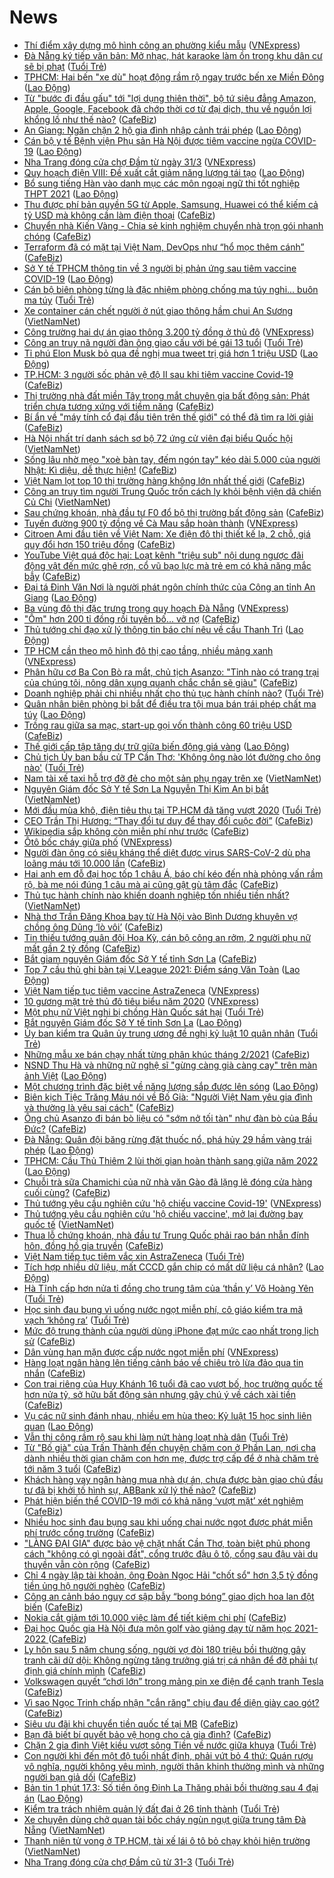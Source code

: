 # News

- [Thí điểm xây dựng mô hình công an phường kiểu mẫu](https://vnexpress.net/thi-diem-xay-dung-mo-hinh-cong-an-phuong-kieu-mau-4249960.html) ([VNExpress](https://vnexpress.net))
- [Đà Nẵng ký tiếp văn bản: Mở nhạc, hát karaoke làm ồn trong khu dân cư sẽ bị phạt](https://tuoitre.vn/da-nang-ky-tiep-van-ban-mo-nhac-hat-karaoke-lam-on-trong-khu-dan-cu-se-bi-phat-20210317171824115.htm) ([Tuổi Trẻ](https://tuoitre.vn))
- [TPHCM: Hai bến &quot;xe dù&quot; hoạt động rầm rộ ngay trước bến xe Miền Đông](https://laodong.vn/ban-doc/tphcm-hai-ben-xe-du-hoat-dong-ram-ro-ngay-truoc-ben-xe-mien-dong-890074.ldo) ([Lao Động](https://laodong.vn))
- [Từ "bước đi đầu gấu" tới "lợi dụng thiên thời", bộ tứ siêu đẳng Amazon, Apple, Google, Facebook đã chớp thời cơ từ đại dịch, thu về nguồn lợi khổng lồ như thế nào?](https://cafebiz.vn/tu-buoc-di-dau-gau-toi-loi-dung-thien-thoi-bo-tu-sieu-dang-amazon-apple-google-facebook-da-chop-thoi-co-tu-dai-dich-thu-ve-nguon-loi-khong-lo-nhu-the-nao-20210317174432337.chn) ([CafeBiz](https://cafebiz.vn))
- [An Giang: Ngăn chặn 2 hộ gia đình nhập cảnh trái phép](https://laodong.vn/xa-hoi/an-giang-ngan-chan-2-ho-gia-dinh-nhap-canh-trai-phep-890128.ldo) ([Lao Động](https://laodong.vn))
- [Cán bộ y tế Bệnh viện Phụ sản Hà Nội được tiêm vaccine ngừa COVID-19](https://laodong.vn/y-te/can-bo-y-te-benh-vien-phu-san-ha-noi-duoc-tiem-vaccine-ngua-covid-19-890126.ldo) ([Lao Động](https://laodong.vn))
- [Nha Trang đóng cửa chợ Đầm từ ngày 31/3](https://vnexpress.net/nha-trang-dong-cua-cho-dam-tu-ngay-31-3-4249914.html) ([VNExpress](https://vnexpress.net))
- [Quy hoạch điện VIII: Đề xuất cắt giảm năng lượng tái tạo](https://laodong.vn/thi-truong/quy-hoach-dien-viii-de-xuat-cat-giam-nang-luong-tai-tao-890129.ldo) ([Lao Động](https://laodong.vn))
- [Bổ sung tiếng Hàn vào danh mục các môn ngoại ngữ thi tốt nghiệp THPT 2021](https://laodong.vn/giao-duc/bo-sung-tieng-han-vao-danh-muc-cac-mon-ngoai-ngu-thi-tot-nghiep-thpt-2021-890108.ldo) ([Lao Động](https://laodong.vn))
- [Thu được phí bản quyền 5G từ Apple, Samsung, Huawei có thể kiếm cả tỷ USD mà không cần làm điện thoại](https://cafebiz.vn/thu-duoc-phi-ban-quyen-5g-tu-apple-samsung-huawei-co-the-kiem-ca-ty-usd-ma-khong-can-lam-dien-thoai-20210317163210101.chn) ([CafeBiz](https://cafebiz.vn))
- [Chuyển nhà Kiến Vàng - Chia sẻ kinh nghiệm chuyển nhà trọn gói nhanh chóng](https://cafebiz.vn/chuyen-nha-kien-vang-chia-se-kinh-nghiem-chuyen-nha-tron-goi-nhanh-chong-2021031715254527.chn) ([CafeBiz](https://cafebiz.vn))
- [Terraform đã có mặt tại Việt Nam, DevOps như “hổ mọc thêm cánh”](https://cafebiz.vn/terraform-da-co-mat-tai-viet-nam-devops-nhu-ho-moc-them-canh-20210316171114279.chn) ([CafeBiz](https://cafebiz.vn))
- [Sở Y tế TPHCM thông tin về 3 người bị phản ứng sau tiêm vaccine COVID-19](https://laodong.vn/y-te/so-y-te-tphcm-thong-tin-ve-3-nguoi-bi-phan-ung-sau-tiem-vaccine-covid-19-890100.ldo) ([Lao Động](https://laodong.vn))
- [Cán bộ biên phòng từng là đặc nhiệm phòng chống ma túy nghi... buôn ma túy](https://tuoitre.vn/can-bo-bien-phong-tung-la-dac-nhiem-phong-chong-ma-tuy-nghi-buon-ma-tuy-20210317162439329.htm) ([Tuổi Trẻ](https://tuoitre.vn))
- [Xe container cán chết người ở nút giao thông hầm chui An Sương](http://vietnamnet.vn/vn/thoi-su/an-toan-giao-thong/xe-container-can-chet-nguoi-o-nut-giao-thong-ham-chui-an-suong-720353.html) ([VietNamNet](https://vietnamnet.vn))
- [Công trường hai dự án giao thông 3.200 tỷ đồng ở thủ đô](https://vnexpress.net/cong-truong-hai-du-an-giao-thong-3-200-ty-dong-o-thu-do-4249842.html) ([VNExpress](https://vnexpress.net))
- [Công an truy nã người đàn ông giao cấu với bé gái 13 tuổi](https://tuoitre.vn/cong-an-truy-na-nguoi-dan-ong-giao-cau-voi-be-gai-13-tuoi-20210317162235215.htm) ([Tuổi Trẻ](https://tuoitre.vn))
- [Tỉ phú Elon Musk bỏ qua đề nghị mua tweet trị giá hơn 1 triệu USD](https://laodong.vn/the-gioi/ti-phu-elon-musk-bo-qua-de-nghi-mua-tweet-tri-gia-hon-1-trieu-usd-890094.ldo) ([Lao Động](https://laodong.vn))
- [TP.HCM: 3 người sốc phản vệ độ II sau khi tiêm vaccine Covid-19](https://cafebiz.vn/tphcm-3-nguoi-soc-phan-ve-do-ii-sau-khi-tiem-vaccine-covid-19-20210317170414705.chn) ([CafeBiz](https://cafebiz.vn))
- [Thị trường nhà đất miền Tây trong mắt chuyên gia bất động sản: Phát triển chưa tương xứng với tiềm năng](https://cafebiz.vn/thi-truong-nha-dat-mien-tay-trong-mat-chuyen-gia-bat-dong-san-phat-trien-chua-tuong-xung-voi-tiem-nang-20210317164313921.chn) ([CafeBiz](https://cafebiz.vn))
- [Bí ẩn về "máy tính cổ đại đầu tiên trên thế giới" có thể đã tìm ra lời giải](https://cafebiz.vn/bi-an-ve-may-tinh-co-dai-dau-tien-tren-the-gioi-co-the-da-tim-ra-loi-giai-20210317162554037.chn) ([CafeBiz](https://cafebiz.vn))
- [Hà Nội nhất trí danh sách sơ bộ 72 ứng cử viên đại biểu Quốc hội](http://vietnamnet.vn/vn/thoi-su/quoc-hoi/ha-noi-nhat-tri-danh-sach-so-bo-72-ung-cu-vien-dai-bieu-quoc-hoi-720347.html) ([VietNamNet](https://vietnamnet.vn))
- [Sống lâu nhờ mẹo "xoè bàn tay, đếm ngón tay" kéo dài 5.000 của người Nhật: Kì diệu, dễ thực hiện!](https://cafebiz.vn/song-lau-nho-meo-xoe-ban-tay-dem-ngon-tay-keo-dai-5000-cua-nguoi-nhat-ki-dieu-de-thuc-hien-20210317164925917.chn) ([CafeBiz](https://cafebiz.vn))
- [Việt Nam lọt top 10 thị trường hàng không lớn nhất thế giới](https://cafebiz.vn/viet-nam-lot-top-10-thi-truong-hang-khong-lon-nhat-the-gioi-20210317164410157.chn) ([CafeBiz](https://cafebiz.vn))
- [Công an truy tìm người Trung Quốc trốn cách ly khỏi bệnh viện dã chiến Củ Chi](http://vietnamnet.vn/vn/thoi-su/cong-an-truy-tim-nguoi-trung-quoc-tron-cach-ly-khoi-benh-vien-da-chien-cu-chi-720346.html) ([VietNamNet](https://vietnamnet.vn))
- [Sau chứng khoán, nhà đầu tư F0 đổ bộ thị trường bất động sản](https://cafebiz.vn/sau-chung-khoan-nha-dau-tu-f0-do-bo-thi-truong-bat-dong-san-20210317164130899.chn) ([CafeBiz](https://cafebiz.vn))
- [Tuyến đường 900 tỷ đồng về Cà Mau sắp hoàn thành](https://vnexpress.net/tuyen-duong-900-ty-dong-ve-ca-mau-sap-hoan-thanh-4249930.html) ([VNExpress](https://vnexpress.net))
- [Citroen Ami đầu tiên về Việt Nam: Xe điện đô thị thiết kế lạ, 2 chỗ, giá quy đổi hơn 150 triệu đồng](https://cafebiz.vn/citroen-ami-dau-tien-ve-viet-nam-xe-dien-do-thi-thiet-ke-la-2-cho-gia-quy-doi-hon-150-trieu-dong-20210317162411375.chn) ([CafeBiz](https://cafebiz.vn))
- [YouTube Việt quá độc hại: Loạt kênh "triệu sub" nội dung ngược đãi động vật đến mức ghê rợn, cổ vũ bạo lực mà trẻ em có khả năng mắc bẫy](https://cafebiz.vn/youtube-viet-qua-doc-hai-loat-kenh-trieu-sub-noi-dung-nguoc-dai-dong-vat-den-muc-ghe-ron-co-vu-bao-luc-ma-tre-em-co-kha-nang-mac-bay-20210317163051541.chn) ([CafeBiz](https://cafebiz.vn))
- [Đại tá Đinh Văn Nơi là người phát ngôn chính thức của Công an tỉnh An Giang](https://laodong.vn/xa-hoi/dai-ta-dinh-van-noi-la-nguoi-phat-ngon-chinh-thuc-cua-cong-an-tinh-an-giang-890089.ldo) ([Lao Động](https://laodong.vn))
- [Ba vùng đô thị đặc trưng trong quy hoạch Đà Nẵng](https://vnexpress.net/ba-vung-do-thi-dac-trung-trong-quy-hoach-da-nang-4249880.html) ([VNExpress](https://vnexpress.net))
- ["Ôm" hơn 200 tỉ đồng rồi tuyên bố... vỡ nợ](https://cafebiz.vn/om-hon-200-ti-dong-roi-tuyen-bo-vo-no-20210317162715106.chn) ([CafeBiz](https://cafebiz.vn))
- [Thủ tướng chỉ đạo xử lý thông tin báo chí nêu về cầu Thanh Trì](https://laodong.vn/thoi-su/thu-tuong-chi-dao-xu-ly-thong-tin-bao-chi-neu-ve-cau-thanh-tri-890087.ldo) ([Lao Động](https://laodong.vn))
- [TP HCM cần theo mô hình đô thị cao tầng, nhiều mảng xanh](https://vnexpress.net/tp-hcm-can-theo-mo-hinh-do-thi-cao-tang-nhieu-mang-xanh-4249873.html) ([VNExpress](https://vnexpress.net))
- [Phân hữu cơ Ba Con Bò ra mắt, chủ tịch Asanzo: "Tỉnh nào có trang trại của chúng tôi, nông dân xung quanh chắc chắn sẽ giàu"](https://cafebiz.vn/phan-huu-co-ba-con-bo-ra-mat-chu-tich-asanzo-tinh-nao-co-trang-trai-cua-chung-toi-nong-dan-xung-quanh-chac-chan-se-giau-2021031715575117.chn) ([CafeBiz](https://cafebiz.vn))
- [Doanh nghiệp phải chi nhiều nhất cho thủ tục hành chính nào?](https://tuoitre.vn/doanh-nghiep-phai-chi-nhieu-nhat-cho-thu-tuc-hanh-chinh-nao-20210317153005662.htm) ([Tuổi Trẻ](https://tuoitre.vn))
- [Quân nhân biên phòng bị bắt để điều tra tội mua bán trái phép chất ma túy](https://laodong.vn/phap-luat/quan-nhan-bien-phong-bi-bat-de-dieu-tra-toi-mua-ban-trai-phep-chat-ma-tuy-890060.ldo) ([Lao Động](https://laodong.vn))
- [Trồng rau giữa sa mạc, start-up gọi vốn thành công 60 triệu USD](https://cafebiz.vn/trong-rau-giua-sa-mac-start-up-goi-von-thanh-cong-60-trieu-usd-2021031715510864.chn) ([CafeBiz](https://cafebiz.vn))
- [Thế giới cấp tập tăng dự trữ giữa biến động giá vàng](https://laodong.vn/the-gioi/the-gioi-cap-tap-tang-du-tru-giua-bien-dong-gia-vang-890070.ldo) ([Lao Động](https://laodong.vn))
- [Chủ tịch Ủy ban bầu cử TP Cần Thơ: 'Không ông nào lót đường cho ông nào'](https://tuoitre.vn/chu-tich-uy-ban-bau-cu-tp-can-tho-khong-ong-nao-lot-duong-cho-ong-nao-20210317152440913.htm) ([Tuổi Trẻ](https://tuoitre.vn))
- [Nam tài xế taxi hỗ trợ đỡ đẻ cho một sản phụ ngay trên xe](http://vietnamnet.vn/vn/thoi-su/nam-tai-xe-taxi-ho-tro-do-de-cho-mot-san-phu-ngay-tren-xe-720311.html) ([VietNamNet](https://vietnamnet.vn))
- [Nguyên Giám đốc Sở Y tế Sơn La Nguyễn Thị Kim An bị bắt](http://vietnamnet.vn/vn/thoi-su/nguyen-giam-doc-so-y-te-son-la-nguyen-thi-kim-an-bi-bat-720308.html) ([VietNamNet](https://vietnamnet.vn))
- [Mới đầu mùa khô, điện tiêu thụ tại TP.HCM đã tăng vượt 2020](https://tuoitre.vn/moi-dau-mua-kho-dien-tieu-thu-tai-tp-hcm-da-tang-vuot-2020-20210317150214433.htm) ([Tuổi Trẻ](https://tuoitre.vn))
- [CEO Trần Thị Hương: “Thay đổi tư duy để thay đổi cuộc đời”](https://cafebiz.vn/ceo-tran-thi-huong-thay-doi-tu-duy-de-thay-doi-cuoc-doi-20210317152519579.chn) ([CafeBiz](https://cafebiz.vn))
- [Wikipedia sắp không còn miễn phí như trước](https://cafebiz.vn/wikipedia-sap-khong-con-mien-phi-nhu-truoc-20210317134314644.chn) ([CafeBiz](https://cafebiz.vn))
- [Ôtô bốc cháy giữa phố](https://vnexpress.net/oto-boc-chay-giua-pho-4249753.html) ([VNExpress](https://vnexpress.net))
- [Người đàn ông có siêu kháng thể diệt được virus SARS-CoV-2  dù pha loãng máu tới 10.000 lần](https://cafebiz.vn/nguoi-dan-ong-co-sieu-khang-the-diet-duoc-virus-sars-cov-2-du-pha-loang-mau-toi-10000-lan-20210317152035136.chn) ([CafeBiz](https://cafebiz.vn))
- [Hai anh em đỗ đại học tốp 1 châu Á, báo chí kéo đến nhà phỏng vấn rầm rộ, bà mẹ nói đúng 1 câu mà ai cũng gật gù tâm đắc](https://cafebiz.vn/hai-anh-em-do-dai-hoc-top-1-chau-a-bao-chi-keo-den-nha-phong-van-ram-ro-ba-me-noi-dung-1-cau-ma-ai-cung-gat-gu-tam-dac-20210317152758284.chn) ([CafeBiz](https://cafebiz.vn))
- [Thủ tục hành chính nào khiến doanh nghiệp tốn nhiều tiền nhất?](http://vietnamnet.vn/vn/thoi-su/chinh-tri/thu-tuc-hanh-chinh-nao-khien-doanh-nghiep-ton-nhieu-tien-nhat-720289.html) ([VietNamNet](https://vietnamnet.vn))
- [Nhà thơ Trần Đăng Khoa bay từ Hà Nội vào Bình Dương khuyên vợ chồng ông Dũng ‘lò vôi’](https://cafebiz.vn/nha-tho-tran-dang-khoa-bay-tu-ha-noi-vao-binh-duong-khuyen-vo-chong-ong-dung-lo-voi-20210317152322032.chn) ([CafeBiz](https://cafebiz.vn))
- [Tin thiếu tướng quân đội Hoa Kỳ, cán bộ công an rởm, 2 người phụ nữ mất gần 2 tỷ đồng](https://cafebiz.vn/tin-thieu-tuong-quan-doi-hoa-ky-can-bo-cong-an-rom-2-nguoi-phu-nu-mat-gan-2-ty-dong-20210317152200837.chn) ([CafeBiz](https://cafebiz.vn))
- [Bắt giam nguyên Giám đốc Sở Y tế tỉnh Sơn La](https://cafebiz.vn/bat-giam-nguyen-giam-doc-so-y-te-tinh-son-la-20210317151754115.chn) ([CafeBiz](https://cafebiz.vn))
- [Top 7 cầu thủ ghi bàn tại V.League 2021: Điểm sáng Văn Toàn](https://laodong.vn/photo/top-7-cau-thu-ghi-ban-tai-vleague-2021-diem-sang-van-toan-889977.ldo) ([Lao Động](https://laodong.vn))
- [Việt Nam tiếp tục tiêm vaccine AstraZeneca](https://vnexpress.net/viet-nam-tiep-tuc-tiem-vaccine-astrazeneca-4249849.html) ([VNExpress](https://vnexpress.net))
- [10 gương mặt trẻ thủ đô tiêu biểu năm 2020](https://vnexpress.net/10-guong-mat-tre-thu-do-tieu-bieu-nam-2020-4249828.html) ([VNExpress](https://vnexpress.net))
- [Một phụ nữ Việt nghi bị chồng Hàn Quốc sát hại](https://tuoitre.vn/mot-phu-nu-viet-nghi-bi-chong-han-quoc-sat-hai-20210317150456357.htm) ([Tuổi Trẻ](https://tuoitre.vn))
- [Bắt nguyên Giám đốc Sở Y tế tỉnh Sơn La](https://laodong.vn/phap-luat/bat-nguyen-giam-doc-so-y-te-tinh-son-la-890044.ldo) ([Lao Động](https://laodong.vn))
- [Ủy ban kiểm tra Quân ủy trung ương đề nghị kỷ luật 10 quân nhân](https://tuoitre.vn/uy-ban-kiem-tra-quan-uy-trung-uong-de-nghi-ky-luat-10-quan-nhan-20210317143827084.htm) ([Tuổi Trẻ](https://tuoitre.vn))
- [Những mẫu xe bán chạy nhất từng phân khúc tháng 2/2021](https://cafebiz.vn/nhung-mau-xe-ban-chay-nhat-tung-phan-khuc-thang-2-2021-20210317134140255.chn) ([CafeBiz](https://cafebiz.vn))
- [NSND Thu Hà và những nữ nghệ sĩ &quot;gừng càng già càng cay&quot; trên màn ảnh Việt](https://laodong.vn/photo/nsnd-thu-ha-va-nhung-nu-nghe-si-gung-cang-gia-cang-cay-tren-man-anh-viet-889956.ldo) ([Lao Động](https://laodong.vn))
- [Một chương trình đặc biệt về năng lượng sắp được lên sóng](https://laodong.vn/thong-tin-doanh-nghiep/mot-chuong-trinh-dac-biet-ve-nang-luong-sap-duoc-len-song-889980.ldo) ([Lao Động](https://laodong.vn))
- [Biên kịch Tiệc Trăng Máu nói về Bố Già: "Người Việt Nam yêu gia đình và thường là yêu sai cách"](https://cafebiz.vn/bien-kich-tiec-trang-mau-noi-ve-bo-gia-nguoi-viet-nam-yeu-gia-dinh-va-thuong-la-yeu-sai-cach-20210317145644287.chn) ([CafeBiz](https://cafebiz.vn))
- [Ông chủ Asanzo đi bán bò liệu có "sớm nở tối tàn" như đàn bò của Bầu Đức?](https://cafebiz.vn/ong-chu-asanzo-di-ban-bo-lieu-co-som-no-toi-tan-nhu-dan-bo-cua-bau-duc-20210317111306457.chn) ([CafeBiz](https://cafebiz.vn))
- [Đà Nẵng: Quân đội băng rừng đặt thuốc nổ, phá hủy 29 hầm vàng trái phép](https://laodong.vn/photo/da-nang-quan-doi-bang-rung-dat-thuoc-no-pha-huy-29-ham-vang-trai-phep-890007.ldo) ([Lao Động](https://laodong.vn))
- [TPHCM: Cầu Thủ Thiêm 2 lùi thời gian hoàn thành sang giữa năm 2022](https://laodong.vn/xa-hoi/tphcm-cau-thu-thiem-2-lui-thoi-gian-hoan-thanh-sang-giua-nam-2022-889964.ldo) ([Lao Động](https://laodong.vn))
- [Chuỗi trà sữa Chamichi của nữ nhà văn Gào đã lặng lẽ đóng cửa hàng cuối cùng?](https://cafebiz.vn/chuoi-tra-sua-chamichi-cua-nu-nha-van-gao-da-lang-le-dong-cua-hang-cuoi-cung-20210317115428866.chn) ([CafeBiz](https://cafebiz.vn))
- [Thủ tướng yêu cầu nghiên cứu 'hộ chiếu vaccine Covid-19'](https://vnexpress.net/thu-tuong-yeu-cau-nghien-cuu-ho-chieu-vaccine-covid-19-4249830.html) ([VNExpress](https://vnexpress.net))
- [Thủ tướng yêu cầu nghiên cứu 'hộ chiếu vaccine', mở lại đường bay quốc tế](http://vietnamnet.vn/vn/thoi-su/chinh-tri/thu-tuong-yeu-cau-nghien-cuu-ho-chieu-vaccine-mo-lai-duong-bay-quoc-te-720285.html) ([VietNamNet](https://vietnamnet.vn))
- [Thua lỗ chứng khoán, nhà đầu tư Trung Quốc phải rao bán nhẫn đính hôn, đồng hồ gia truyền](https://cafebiz.vn/thua-lo-chung-khoan-nha-dau-tu-trung-quoc-phai-rao-ban-nhan-dinh-hon-dong-ho-gia-truyen-20210317144004358.chn) ([CafeBiz](https://cafebiz.vn))
- [Việt Nam tiếp tục tiêm vắc xin AstraZeneca](https://tuoitre.vn/viet-nam-tiep-tuc-tiem-vac-xin-astrazeneca-20210317142816337.htm) ([Tuổi Trẻ](https://tuoitre.vn))
- [Tích hợp nhiều dữ liệu, mất CCCD gắn chip có mất dữ liệu cá nhân?](https://laodong.vn/video/tich-hop-nhieu-du-lieu-mat-cccd-gan-chip-co-mat-du-lieu-ca-nhan-889746.ldo) ([Lao Động](https://laodong.vn))
- [Hà Tĩnh cấp hơn nửa tỉ đồng cho trung tâm của ‘thần y’ Võ Hoàng Yên](https://tuoitre.vn/ha-tinh-cap-hon-nua-ti-dong-cho-trung-tam-cua-than-y-vo-hoang-yen-20210317135316432.htm) ([Tuổi Trẻ](https://tuoitre.vn))
- [Học sinh đau bụng vì uống nước ngọt miễn phí, cô giáo kiểm tra mã vạch ‘không ra’](https://tuoitre.vn/hoc-sinh-dau-bung-vi-uong-nuoc-ngot-mien-phi-co-giao-kiem-tra-ma-vach-khong-ra-2021031713443376.htm) ([Tuổi Trẻ](https://tuoitre.vn))
- [Mức độ trung thành của người dùng iPhone đạt mức cao nhất trong lịch sử](https://cafebiz.vn/muc-do-trung-thanh-cua-nguoi-dung-iphone-dat-muc-cao-nhat-trong-lich-su-20210317134641347.chn) ([CafeBiz](https://cafebiz.vn))
- [Dân vùng hạn mặn được cấp nước ngọt miễn phí](https://vnexpress.net/dan-vung-han-man-duoc-cap-nuoc-ngot-mien-phi-4249796.html) ([VNExpress](https://vnexpress.net))
- [Hàng loạt ngân hàng lên tiếng cảnh báo về chiêu trò lừa đảo qua tin nhắn](https://cafebiz.vn/hang-loat-ngan-hang-len-tieng-canh-bao-ve-chieu-tro-lua-dao-qua-tin-nhan-20210317142557166.chn) ([CafeBiz](https://cafebiz.vn))
- [Con trai riêng của Huy Khánh 16 tuổi đã cao vượt bố, học trường quốc tế hơn nửa tỷ, sở hữu bất động sản nhưng gây chú ý về cách xài tiền](https://cafebiz.vn/con-trai-rieng-cua-huy-khanh-16-tuoi-da-cao-vuot-bo-hoc-truong-quoc-te-hon-nua-ty-so-huu-bat-dong-san-nhung-gay-chu-y-ve-cach-xai-tien-20210317142017398.chn) ([CafeBiz](https://cafebiz.vn))
- [Vụ các nữ sinh đánh nhau, nhiều em hùa theo: Kỷ luật 15 học sinh liên quan](https://laodong.vn/giao-duc/vu-cac-nu-sinh-danh-nhau-nhieu-em-hua-theo-ky-luat-15-hoc-sinh-lien-quan-890015.ldo) ([Lao Động](https://laodong.vn))
- [Vẫn thi công rầm rộ sau khi làm nứt hàng loạt nhà dân](https://tuoitre.vn/van-tiep-tuc-thi-cong-ram-ro-sau-khi-lam-nut-hang-loat-nha-dan-2021031713043041.htm) ([Tuổi Trẻ](https://tuoitre.vn))
- [Từ "Bố già" của Trấn Thành đến chuyện chăm con ở Phần Lan, nơi cha dành nhiều thời gian chăm con hơn mẹ, được trợ cấp để ở nhà chăm trẻ tới năm 3 tuổi](https://cafebiz.vn/suong-nhu-de-con-o-phan-lan-bo-me-duoc-nghi-co-luong-toi-3-nam-sau-sinh-khi-di-lam-lai-chinh-phu-tro-cap-gan-8-trieu-dong-phi-cham-con-20210317110054231.chn) ([CafeBiz](https://cafebiz.vn))
- [Khách hàng vay ngân hàng mua nhà dự án, chưa được bàn giao chủ đầu tư đã bị khởi tố hình sự, ABBank xử lý thế nào?](https://cafebiz.vn/khach-hang-vay-ngan-hang-mua-nha-du-an-chua-duoc-ban-giao-chu-dau-tu-da-bi-khoi-to-hinh-su-abbank-xu-ly-the-nao-20210317120347419.chn) ([CafeBiz](https://cafebiz.vn))
- [Phát hiện biến thể COVID-19 mới có khả năng ‘vượt mặt’ xét nghiệm](https://cafebiz.vn/phat-hien-bien-the-covid-19-moi-co-kha-nang-vuot-mat-xet-nghiem-20210317135412912.chn) ([CafeBiz](https://cafebiz.vn))
- [Nhiều học sinh đau bụng sau khi uống chai nước ngọt được phát miễn phí trước cổng trường](https://cafebiz.vn/nhieu-hoc-sinh-dau-bung-sau-khi-uong-chai-nuoc-ngot-duoc-phat-mien-phi-truoc-cong-truong-20210317135312077.chn) ([CafeBiz](https://cafebiz.vn))
- ["LÀNG ĐẠI GIA" được bảo vệ chặt nhất Cần Thơ, toàn biệt phủ phong cách "không có gì ngoài đất", cổng trước đậu ô tô, cổng sau đậu vài du thuyền vẫn còn rộng](https://cafebiz.vn/lang-dai-gia-duoc-bao-ve-chat-nhat-can-tho-toan-biet-phu-phong-cach-khong-co-gi-ngoai-dat-cong-truoc-dau-o-to-cong-sau-dau-vai-du-thuyen-van-con-rong-20210317135238762.chn) ([CafeBiz](https://cafebiz.vn))
- [Chỉ 4 ngày lập tài khoản, ông Đoàn Ngọc Hải "chốt sổ" hơn 3,5 tỷ đồng tiền ủng hộ người nghèo](https://cafebiz.vn/chi-4-ngay-lap-tai-khoan-ong-doan-ngoc-hai-chot-so-hon-35-ty-dong-tien-ung-ho-nguoi-ngheo-20210317135201759.chn) ([CafeBiz](https://cafebiz.vn))
- [Công an cảnh báo nguy cơ sập bẫy “bong bóng” giao dịch hoa lan đột biến](https://cafebiz.vn/cong-an-canh-bao-nguy-co-sap-bay-bong-bong-giao-dich-hoa-lan-dot-bien-20210317134919137.chn) ([CafeBiz](https://cafebiz.vn))
- [Nokia cắt giảm tới 10.000 việc làm để tiết kiệm chi phí](https://cafebiz.vn/nokia-cat-giam-toi-10000-viec-lam-de-tiet-kiem-chi-phi-20210317134833852.chn) ([CafeBiz](https://cafebiz.vn))
- [Đại học Quốc gia Hà Nội đưa môn golf vào giảng dạy từ năm học 2021-2022 ​](https://cafebiz.vn/dai-hoc-quoc-gia-ha-noi-dua-mon-golf-vao-giang-day-tu-nam-hoc-2021-2022--20210317134245631.chn) ([CafeBiz](https://cafebiz.vn))
- [Ly hôn sau 5 năm chung sống, người vợ đòi 180 triệu bồi thường gây tranh cãi dữ dội: Không ngừng tăng trưởng giá trị cá nhân để đỡ phải tự định giá chính mình](https://cafebiz.vn/ly-hon-sau-5-nam-chung-song-nguoi-vo-doi-180-trieu-boi-thuong-gay-tranh-cai-du-doi-khong-ngung-tang-truong-gia-tri-ca-nhan-de-do-phai-tu-dinh-gia-chinh-minh-20210317115057479.chn) ([CafeBiz](https://cafebiz.vn))
- [Volkswagen quyết “chơi lớn” trong mảng pin xe điện để cạnh tranh Tesla](https://cafebiz.vn/volkswagen-quyet-choi-lon-trong-mang-pin-xe-dien-de-canh-tranh-tesla-20210317133853864.chn) ([CafeBiz](https://cafebiz.vn))
- [Vì sao Ngọc Trinh chấp nhận "cắn răng" chịu đau để diện giày cao gót?](https://cafebiz.vn/vi-sao-ngoc-trinh-chap-nhan-can-rang-chiu-dau-de-dien-giay-cao-got-20210317102915697.chn) ([CafeBiz](https://cafebiz.vn))
- [Siêu ưu đãi khi chuyển tiền quốc tế tại MB](https://cafebiz.vn/sieu-uu-dai-khi-chuyen-tien-quoc-te-tai-mb-20210317101415303.chn) ([CafeBiz](https://cafebiz.vn))
- [Bạn đã biết bí quyết bảo vệ họng cho cả gia đình?](https://cafebiz.vn/ban-da-biet-bi-quyet-bao-ve-hong-cho-ca-gia-dinh-20210317101319137.chn) ([CafeBiz](https://cafebiz.vn))
- [Chặn 2 gia đình Việt kiều vượt sông Tiền về nước giữa khuya](https://tuoitre.vn/chan-2-gia-dinh-viet-kieu-vuot-song-tien-ve-nuoc-giua-khuya-20210317130021133.htm) ([Tuổi Trẻ](https://tuoitre.vn))
- [Con người khi đến một độ tuổi nhất định, phải vứt bỏ 4 thứ: Quán rượu vô nghĩa, người không yêu mình, người thân khinh thường mình và những người bạn giả dối](https://cafebiz.vn/con-nguoi-khi-den-mot-do-tuoi-nhat-dinh-phai-vut-bo-4-thu-quan-ruou-vo-nghia-nguoi-khong-yeu-minh-nguoi-than-khinh-thuong-minh-va-nhung-nguoi-ban-gia-doi-20210316121257458.chn) ([CafeBiz](https://cafebiz.vn))
- [Bản tin 1 phút 17.3: Số tiền ông Đinh La Thăng phải bồi thường sau 4 đại án](https://laodong.vn/video-thoi-su/ban-tin-1-phut-173-so-tien-ong-dinh-la-thang-phai-boi-thuong-sau-4-dai-an-889979.ldo) ([Lao Động](https://laodong.vn))
- [Kiểm tra trách nhiệm quản lý đất đai ở 26 tỉnh thành](https://tuoitre.vn/kiem-tra-trach-nhiem-quan-ly-nha-nuoc-ve-dat-dai-26-tinh-tp-20210317110413924.htm) ([Tuổi Trẻ](https://tuoitre.vn))
- [Xe chuyên dùng chở quan tài bốc cháy ngùn ngụt giữa trung tâm Đà Nẵng](http://vietnamnet.vn/vn/thoi-su/xe-chuyen-dung-cho-quan-tai-boc-chay-ngun-ngut-giua-trung-tam-da-nang-720230.html) ([VietNamNet](https://vietnamnet.vn))
- [Thanh niên tử vong ở TP.HCM, tài xế lái ô tô bỏ chạy khỏi hiện trường](http://vietnamnet.vn/vn/thoi-su/an-toan-giao-thong/thanh-nien-tu-vong-o-tp-hcm-tai-xe-lai-o-to-bo-chay-khoi-hien-truong-720234.html) ([VietNamNet](https://vietnamnet.vn))
- [Nha Trang đóng cửa chợ Đầm cũ từ 31-3](https://tuoitre.vn/nha-trang-dong-cua-cho-dam-cu-tu-31-3-20210317110921448.htm) ([Tuổi Trẻ](https://tuoitre.vn))
